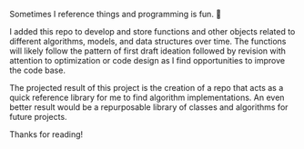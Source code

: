 Sometimes I reference things and programming is fun. 🐒

I added this repo to develop and store functions and other objects related to different algorithms, models, and data structures over time. The functions will likely follow the pattern of first draft ideation followed by revision with attention to optimization or code design as I find opportunities to improve the code base. 

The projected result of this project is the creation of a repo that acts as a quick reference library for me to find algorithm implementations. An even better result would be a repurposable library of classes and algorithms for future projects. 

Thanks for reading! 
